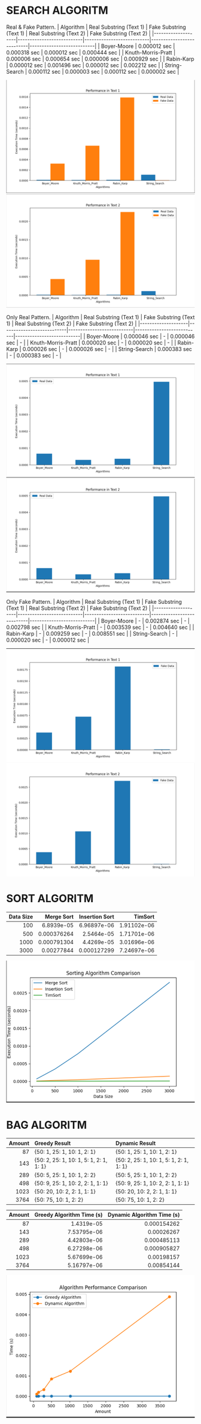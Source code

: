 # SEARCH ALGORITM

Real & Fake Pattern.
| Algorithm | Real Substring (Text 1) | Fake Substring (Text 1) | Real Substring (Text 2) | Fake Substring (Text 2) |
|--------------------|---------------------------|---------------------------|---------------------------|---------------------------|
| Boyer-Moore | 0.000012 sec | 0.000318 sec | 0.000012 sec | 0.000444 sec |
| Knuth-Morris-Pratt | 0.000006 sec | 0.000654 sec | 0.000006 sec | 0.000929 sec |
| Rabin-Karp | 0.000012 sec | 0.001496 sec | 0.000012 sec | 0.002212 sec |
| String-Search | 0.000112 sec | 0.000003 sec | 0.000112 sec | 0.000002 sec |

![Alt text](src/assets/images/image-0.png)![Alt text](src/assets/images/image-1.png)

Only Real Pattern.
| Algorithm | Real Substring (Text 1) | Fake Substring (Text 1) | Real Substring (Text 2) | Fake Substring (Text 2) |
|--------------------|---------------------------|---------------------------|---------------------------|---------------------------|
| Boyer-Moore | 0.000046 sec | - | 0.000046 sec | - |
| Knuth-Morris-Pratt | 0.000020 sec | - | 0.000020 sec | - |
| Rabin-Karp | 0.000026 sec | - | 0.000026 sec | - |
| String-Search | 0.000383 sec | - | 0.000383 sec | - |

![Alt text](src/assets/images/image-2.png)![Alt text](src/assets/images/image-3.png)

Only Fake Pattern.
| Algorithm | Real Substring (Text 1) | Fake Substring (Text 1) | Real Substring (Text 2) | Fake Substring (Text 2) |
|--------------------|---------------------------|---------------------------|---------------------------|---------------------------|
| Boyer-Moore | - | 0.002874 sec | - | 0.002798 sec |
| Knuth-Morris-Pratt | - | 0.003539 sec | - | 0.004640 sec |
| Rabin-Karp | - | 0.009259 sec | - | 0.008551 sec |
| String-Search | - | 0.000020 sec | - | 0.000012 sec |

![Alt text](src/assets/images/image-4.png)![Alt text](src/assets/images/image-5.png)

# SORT ALGORITM

| Data Size |  Merge Sort | Insertion Sort |     TimSort |
| --------: | ----------: | -------------: | ----------: |
|       100 |  6.8939e-05 |    6.96897e-06 | 1.91102e-06 |
|       500 | 0.000376264 |     2.5464e-05 | 1.71701e-06 |
|      1000 | 0.000791304 |     4.4269e-05 | 3.01696e-06 |
|      3000 |  0.00277844 |    0.000127299 | 7.24697e-06 |

![Alt text](src/assets/images/image-6.png)

# BAG ALGORITM

| Amount | Greedy Result                           | Dynamic Result                          |
| -----: | :-------------------------------------- | :-------------------------------------- |
|     87 | {50: 1, 25: 1, 10: 1, 2: 1}             | {50: 1, 25: 1, 10: 1, 2: 1}             |
|    143 | {50: 2, 25: 1, 10: 1, 5: 1, 2: 1, 1: 1} | {50: 2, 25: 1, 10: 1, 5: 1, 2: 1, 1: 1} |
|    289 | {50: 5, 25: 1, 10: 1, 2: 2}             | {50: 5, 25: 1, 10: 1, 2: 2}             |
|    498 | {50: 9, 25: 1, 10: 2, 2: 1, 1: 1}       | {50: 9, 25: 1, 10: 2, 2: 1, 1: 1}       |
|   1023 | {50: 20, 10: 2, 2: 1, 1: 1}             | {50: 20, 10: 2, 2: 1, 1: 1}             |
|   3764 | {50: 75, 10: 1, 2: 2}                   | {50: 75, 10: 1, 2: 2}                   |

| Amount | Greedy Algorithm Time (s) | Dynamic Algorithm Time (s) |
| -----: | ------------------------: | -------------------------: |
|     87 |                1.4319e-05 |                0.000154262 |
|    143 |               7.53795e-06 |                 0.00026267 |
|    289 |               4.42803e-06 |                0.000485113 |
|    498 |               6.27298e-06 |                0.000905827 |
|   1023 |               5.67699e-06 |                 0.00198157 |
|   3764 |               5.16797e-06 |                 0.00854144 |

![Alt text](src/assets/images/image-7.png)
